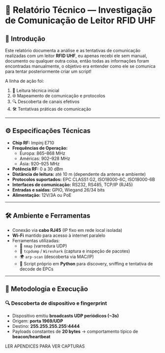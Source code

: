 # 📡 Relatório Técnico — Investigação de Comunicação de Leitor RFID UHF

## 👋 Introdução
Este relatório documenta a análise e as tentativas de comunicação realizadas com um leitor **RFID UHF**, eu apenas recebi ele sem manual, documento ou qualquer outra coisa, então todas as informações foram encontradas manualmente, o objetivo era entender como ele se comunica para tentar posteriormente criar um script!  

A linha de ação foi:  
1. 📖 Leitura técnica inicial  
2. 🌐 Mapeamento de comunicação e protocolos  
3. 🔍 Descoberta de canais efetivos  
4. 🛠️ Tentativas práticas de comunicação  

---

## ⚙️ Especificações Técnicas

- **Chip RF:** Impinj E710  
- **Frequências de Operação:**  
  - Europa: 865–868 MHz  
  - Américas: 902–928 MHz  
  - Ásia: 920–925 MHz  
- **Potência RF:** 0 a 30 dBm  
- **Distância de leitura:** até 10 m (dependente da antena e ambiente)  
- **Protocolos suportados:** EPC CLASS1 G2, ISO18000-6C, ISO18000-6B  
- **Interfaces de comunicação:** RS232, RS485, TCP/IP (RJ45)  
- **Entradas e saídas:** GPIO, Wiegand 26/34 bits  
- **Alimentação:** 12V/3A ou PoE  

---

## 🛠️ Ambiente e Ferramentas

- Conexão via **cabo RJ45** (IP fixo em rede local isolada)  
- **Wi-Fi** mantido para acesso à internet paralelo  
- Ferramentas utilizadas:  
  - 🔎 `nmap` (varredura UDP)  
  - 📡 `tcpdump` / `Wireshark` (captura e inspeção de pacotes)  
  - 🌍 `arp-scan` (descoberta via MAC/IP)  
  - 🐍 Script próprio em **Python** para discovery, sniffing e tentativa de decode de EPCs  

---

## 🔬 Metodologia e Execução

### 🔍 Descoberta de dispositivo e fingerprint
- Dispositivo emitiu **broadcasts UDP periódicos (~3s)**  
- Origem: **porta 1969/UDP**  
- Destino: **255.255.255.255:4444**  
- Payloads constantes de **20 bytes** → comportamento típico de **beacon/heartbeat**  

LER APENDICES PARA VER CAPTURAS


